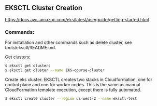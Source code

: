 ## EKSCTL Cluster Creation
https://docs.aws.amazon.com/eks/latest/userguide/getting-started.html


### Commands:
For installation and other commands such as delete cluster, see tools/eksctl/README.md.

Get clusters:
```sh
$ eksctl get clusters
$ eksctl get cluster --name EKS-course-cluster
```

Create eks cluster:
EKSCTL creates two stacks in Cloudformation, one for control plane and one for worker nodes.  This is the same as manual CloudFormation template execution, except there is fully automated.

```sh
$ eksctl create cluster --region us-west-2 --name eksctl-test
```